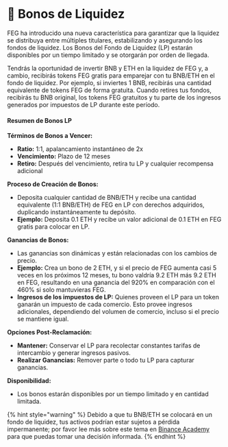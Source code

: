 # 💸 Bonos de Liquidez

FEG ha introducido una nueva característica para garantizar que la liquidez se distribuya entre múltiples titulares, estabilizando y asegurando los fondos de liquidez. Los Bonos del Fondo de Liquidez (LP) estarán disponibles por un tiempo limitado y se otorgarán por orden de llegada.

Tendrás la oportunidad de invertir BNB y ETH en la liquidez de FEG y, a cambio, recibirás tokens FEG gratis para emparejar con tu BNB/ETH en el fondo de liquidez. Por ejemplo, si inviertes 1 BNB, recibirás una cantidad equivalente de tokens FEG de forma gratuita. Cuando retires tus fondos, recibirás tu BNB original, los tokens FEG gratuitos y tu parte de los ingresos generados por impuestos de LP durante este período.

#### Resumen de Bonos LP

**Términos de Bonos a Vencer:**

* **Ratio:** 1:1, apalancamiento instantáneo de 2x
* **Vencimiento:** Plazo de 12 meses
* **Retiro:** Después del vencimiento, retira tu LP y cualquier recompensa adicional

**Proceso de Creación de Bonos:**

* Deposita cualquier cantidad de BNB/ETH y recibe una cantidad equivalente (1:1 BNB/ETH) de FEG en LP con derechos adquiridos, duplicando instantáneamente tu depósito.
* **Ejemplo:** Deposita 0.1 ETH y recibe un valor adicional de 0.1 ETH en FEG gratis para colocar en LP.

**Ganancias de Bonos:**

* Las ganancias son dinámicas y están relacionadas con los cambios de precio.
* **Ejemplo:** Crea un bono de 2 ETH, y si el precio de FEG aumenta casi 5 veces en los próximos 12 meses, tu bono valdría 9.2 ETH más 9.2 ETH en FEG, resultando en una ganancia del 920% en comparación con el 460% si solo mantuvieras FEG.
* **Ingresos de los impuestos de LP:** Quienes proveen el LP para un token ganarán un impuesto de cada comercio. Esto provee ingresos adicionales, dependiendo del volumen de comercio, incluso si el precio se mantiene igual.

**Opciones Post-Reclamación:**

* **Mantener:** Conservar el LP para recolectar constantes tarifas de intercambio y generar ingresos pasivos.
* **Realizar Ganancias:** Remover parte o todo tu LP para capturar ganancias.

**Disponibilidad:**

* Los bonos estarán disponibles por un tiempo limitado y en cantidad limitada.

{% hint style="warning" %}
Debido a que tu BNB/ETH se colocará en un fondo de liquidez, tus activos podrían estar sujetos a pérdida impermanente; por favor lee más sobre este tema en [Binance Academy](https://academy.binance.com/en/articles/impermanent-loss-explained) para que puedas tomar una decisión informada.
{% endhint %}